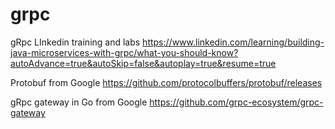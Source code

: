 # grpc

gRpc LInkedin training and labs 
https://www.linkedin.com/learning/building-java-microservices-with-grpc/what-you-should-know?autoAdvance=true&autoSkip=false&autoplay=true&resume=true

Protobuf from Google 
https://github.com/protocolbuffers/protobuf/releases

gRpc gateway in Go from Google 
https://github.com/grpc-ecosystem/grpc-gateway
